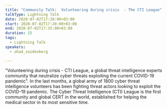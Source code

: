 ```yaml
---
title: "Community Talk:  Volunteering during crisis  - The CTI League"
talkType: Lightning Talk
date: 2020-07-02T17:20:00+03:00
start: 2020-07-02T17:20:00+03:00
end: 2020-07-02T17:35:00+03:00
duration: 15
tags:
  - Lightning Talk
speakers:
  - ohad_zaidenberg

---
```

"Volunteering during crisis - CTI League, a global threat intelligence experts community that neutralize cyber threats exploiting the current COVID-19 pandemic". In the last months, a global army of 1800 cyber threat intelligence volunteers has been fighting threat actors looking to exploit the COVID-19 pandemic. The Cyber Threat Intelligence (CTI) League is the first community and global CERT in the world, established for helping the medical sector in its most sensitive time.